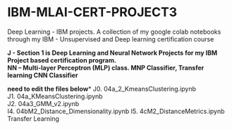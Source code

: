 # IBM-MLAI-CERT-PROJECT3
 Deep Learning - IBM projects. A collection of my google colab notebooks through my IBM - Unsupervised and Deep learning certification course  

****J - Section 1 is Deep Learning and Neural Network Projects for my IBM Project based certification program.  
NN – Multi-layer Perceptron (MLP) class. MNP Classifier, Transfer learning CNN Classifier****


**need to edit the files below***
J0. 04a_2_KmeansClustering.ipynb  
J1. 04a_KMeansClustering.ipynb  
J2. 04a3_GMM_v2.ipynb  
I4. 04bM2_Distance_Dimensionality.ipynb
I5. 4cM2_DistanceMetrics.ipynb
    Transfer Learning

